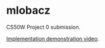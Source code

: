 # mlobacz

CS50W Project 0 submission.

[Implementation demonstration video](https://youtu.be/ANBIkapFCRw).